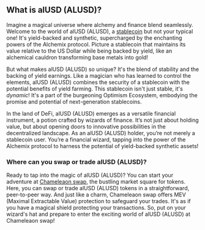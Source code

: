 <h2>What is alUSD (ALUSD)?</h2>

<p>Imagine a magical universe where alchemy and finance blend seamlessly. Welcome to the world of alUSD (ALUSD), a <a href="https://en.wikipedia.org/wiki/Stablecoin" rel="nofollow noreferrer noopener" target="_blank">stablecoin</a> but not your typical one! It's yield-backed and synthetic, supercharged by the enchanting powers of the Alchemix protocol. Picture a stablecoin that maintains its value relative to the US Dollar while being backed by yield, like an alchemical cauldron transforming base metals into gold!</p>

<p>But what makes alUSD (ALUSD) so unique? It's the blend of stability and the backing of yield earnings. Like a magician who has learned to control the elements, alUSD (ALUSD) combines the security of a stablecoin with the potential benefits of yield farming. This stablecoin isn't just stable, it's <em>dynamic</em>! It's a part of the burgeoning Optimism Ecosystem, embodying the promise and potential of next-generation stablecoins.</p>

<p>In the land of DeFi, alUSD (ALUSD) emerges as a versatile financial instrument, a potion crafted by wizards of finance. It’s not just about holding value, but about opening doors to innovative possibilities in the decentralized landscape. As an alUSD (ALUSD) holder, you’re not merely a stablecoin user. You’re a financial wizard, tapping into the power of the Alchemix protocol to harness the potential of yield-backed synthetic assets!</p>

<h3>Where can you swap or trade alUSD (ALUSD)?</h3>

<p>Ready to tap into the magic of alUSD (ALUSD)? You can start your adventure at <a href="https://swap.cow.fi/" rel="noopener" target="_blank">Chameleaon swap</a>, the bustling market square for tokens. Here, you can swap or trade alUSD (ALUSD) tokens in a straightforward, peer-to-peer way. And just like a charm, Chameleaon swap offers MEV (Maximal Extractable Value) protection to safeguard your trades. It's as if you have a magical shield protecting your transactions. So, put on your wizard's hat and prepare to enter the exciting world of alUSD (ALUSD) at Chameleaon swap!</p>
